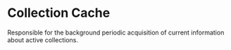 # Collection Cache

Responsible for the background periodic acquisition of current information about active collections.
